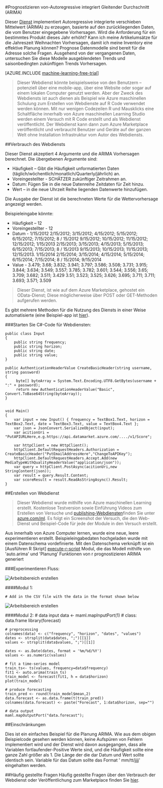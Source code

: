 <properties 
    pageTitle="Prognostizieren von: Autoregressive integriert Gleitender Durchschnitt (ARIMA) | Microsoft Azure" 
    description="Prognostizieren von-Autoregressive integriert Gleitender Durchschnitt (ARIMA)" 
    services="machine-learning" 
    documentationCenter="" 
    authors="yijichen" 
    manager="jhubbard" 
    editor="cgronlun"/>

<tags 
    ms.service="machine-learning" 
    ms.workload="data-services" 
    ms.tgt_pltfrm="na" 
    ms.devlang="na" 
    ms.topic="article" 
    ms.date="08/15/2016" 
    ms.author="yijichen"/> 

 
#<a name="forecasting---autoregressive-integrated-moving-average-arima"></a>Prognostizieren von-Autoregressive integriert Gleitender Durchschnitt (ARIMA)

Dieser [Dienst]( https://datamarket.azure.com/dataset/aml_labs/arima) implementiert Autoregressive integrierte verschieben Mittelwert (ARIMA) zu erzeugen, basierte auf den zurückliegenden Daten, die vom Benutzer eingegebene Vorhersagen. Wird die Anforderung für ein bestimmtes Produkt dieses Jahr erhöht? Kann ich meine Artikelumsätze für die Jahreszeit Weihnachten Vorhersagen, damit ich meine Inventory eine effektive Planung können? Prognose Datenmodelle sind bereit für die Adresse solche Fragen. Ausgehend von der vergangenen Daten, untersuchen Sie diese Modelle ausgeblendeten Trends und saisonbedingten zukünftigen Trends Vorhersagen. 


[AZURE.INCLUDE [machine-learning-free-trial](../../includes/machine-learning-free-trial.md)] 

>Dieser Webdienst könnte beispielsweise von den Benutzern – potenziell über eine mobile-app, über eine Website oder sogar auf einem lokalen Computer genutzt werden. Aber der Zweck des Webdiensts ist auch dienen als Beispiel wie Azure maschinellen Schulung zum Erstellen von Webdienste auf R Code verwendet werden können. Mit nur wenigen Codezeilen R und Mausklicks eine Schaltfläche innerhalb von Azure maschinellen Learning Studio werden einem Versuch mit R Code erstellt und als Webdienst veröffentlicht. Der Webdienst kann dann zum Azure Marketplace veröffentlicht und verbraucht Benutzer und Geräte auf der ganzen Welt ohne Installation Infrastruktur vom Autor des Webdiensts.

##<a name="consumption-of-web-service"></a>Verbrauch des Webdiensts 

Dieser Dienst akzeptiert 4 Argumente und die ARIMA Vorhersagen berechnet.
Die übergebenen Argumente sind:

* Häufigkeit – Gibt die Häufigkeit unformatierten Daten (täglich/wöchentlich/monatlich/Quarterly/jährlich) an.
* Voreingestellter - SCHÄTZER zukünftiger Zeitrahmen an.
* Datum: Fügen Sie in die neue Datenreihe Zeitdaten für Zeit hinzu.
* Wert – in die neue Uhrzeit Reihe liegenden Datenwerte hinzufügen.

Die Ausgabe der Dienst ist die berechneten Werte für die Wettervorhersage angezeigt werden. 

Beispieleingabe könnte: 

* Häufigkeit – 12
* Voreingestellter - 12
* Datum - 1/15/2012 2/15/2012; 3/15/2012; 4/15/2012; 5/15/2012; 6/15/2012; 7/15/2012; 8 / 15/2012 9/15/2012; 10/15/2012; 11/15/2012; 12/15/2012; 1/15/2013 2/15/2013; 3/15/2013; 4/15/2013; 5/15/2013; 6/15/2013; 7/15/2013; 8 / 15/2013 9/15/2013; 10/15/2013; 11/15/2013; 12/15/2013. 1/15/2014 2/15/2014; 3/15/2014; 4/15/2014; 5/15/2014; 6/15/2014; 7/15/2014; 8 / 15/2014; 9/15/2014
* Value - 3.479; 3.68; 3.832; 3.941; 3.797; 3.586; 3.508; 3.731; 3.915; 3.844; 3.634; 3.549; 3.557; 3.785; 3.782; 3.601; 3.544; 3.556; 3.65; 3.709; 3.682; 3.511; 3.429 3.51; 3.523; 3.525; 3.626; 3.695; 3.711; 3.711; 3.693; 3.571; 3.509
 
>Dieser Dienst, ist wie auf dem Azure Marketplace, gehostet ein OData-Dienst; Diese möglicherweise über POST oder GET-Methoden aufgerufen werden. 

Es gibt mehrere Methoden für die Nutzung des Diensts in einer Weise automatisierte (eine Beispiel-app ist [hier](http://microsoftazuremachinelearning.azurewebsites.net/ArimaForecasting.aspx)).

###<a name="starting-c-code-for-web-service-consumption"></a>Starten Sie C#-Code für Webdiensten:

    public class Input
    {
        public string frequency;
        public string horizon;
        public string date;
        public string value;
    }

    public AuthenticationHeaderValue CreateBasicHeader(string username, string password)
    {
         byte[] byteArray = System.Text.Encoding.UTF8.GetBytes(username + ":" + password);
         return new AuthenticationHeaderValue("Basic", Convert.ToBase64String(byteArray));
    }

       
    void Main()
    {
        var input = new Input() { frequency = TextBox1.Text, horizon = TextBox2.Text, date = TextBox3.Text, value = TextBox4.Text };
        var json = JsonConvert.SerializeObject(input);
        var acitionUri =  "PutAPIURLHere,e.g.https://api.datamarket.azure.com/..../v1/Score";
           
        var httpClient = new HttpClient();
        httpClient.DefaultRequestHeaders.Authorization = CreateBasicHeader("PutEmailAddressHere","ChangeToAPIKey");
        httpClient.DefaultRequestHeaders.Accept.Add(new MediaTypeWithQualityHeaderValue("application/json"));
        var query = httpClient.PostAsync(acitionUri,new StringContent(json));
        var result = query.Result.Content;
        var scoreResult = result.ReadAsStringAsync().Result;
    }

##<a name="creation-of-web-service"></a>Erstellen von Webdienst 

>Dieser Webdienst wurde mithilfe von Azure maschinellen Learning erstellt. Kostenlose Testversion sowie Einführung Videos zum Erstellen von Versuche und [publishing-Webdiensten](machine-learning-publish-a-machine-learning-web-service.md)finden Sie unter [azure.com/ml](http://azure.com/ml). Es folgt ein Screenshot der Versuch, die den Web-Dienst und Beispiel-Code für jede der Module in den Versuch erstellt.

Aus innerhalb von Azure Computer lernen, wurde eine neue, leere experimentieren erstellt. Beispieleingabedaten hochgeladen wurde mit einem Datenschema vordefinierte. Mit den Datenschema verknüpft ist ein [Ausführen R Skript] [ execute-r-script] Modul, die das Modell mithilfe von 'auto.arima' und 'Planung' Funktionen von r prognostizieren ARIMA generiert 

###<a name="experiment-flow"></a>Experimentieren Fluss:

![Arbeitsbereich erstellen][2]

####<a name="module-1"></a>Modul 1:
 
    # Add in the CSV file with the data in the format shown below 
![Arbeitsbereich erstellen][3]  

####<a name="module-2"></a>Modul 2:
    # data input
    data <- maml.mapInputPort(1) # class: data.frame
    library(forecast)
    
    # preprocessing
    colnames(data) <- c("frequency", "horizon", "dates", "values")
    dates <- strsplit(data$dates, ";")[[1]]
    values <- strsplit(data$values, ";")[[1]]
    
    dates <- as.Date(dates, format = '%m/%d/%Y')
    values <- as.numeric(values)
    
    # fit a time-series model
    train_ts<- ts(values, frequency=data$frequency)
    fit1 <- auto.arima(train_ts)
    train_model <- forecast(fit1, h = data$horizon)
    plot(train_model)
    
    # produce forecasting
    train_pred <- round(train_model$mean,2)
    data.forecast <- as.data.frame(t(train_pred))
    colnames(data.forecast) <- paste("Forecast", 1:data$horizon, sep="")
    
    # data output
    maml.mapOutputPort("data.forecast");


##<a name="limitations"></a>Einschränkungen 

Dies ist ein einfaches Beispiel für die Planung ARIMA. Wie aus dem obigen Beispielcode gesehen werden können, keine Aufspüren von Fehlern implementiert wird und der Dienst wird davon ausgegangen, dass alle Variablen fortlaufender-Positive Werte sind, und die Häufigkeit sollte eine ganze Zahl größer als 1. Die Länge der die dar Datum und Wert sollte identisch sein. Variable für das Datum sollte das Format ' mm/tt/jjjj' eingehalten werden.

##<a name="faq"></a>Häufig gestellte Fragen
Häufig gestellte Fragen über den Verbrauch der Webdienst oder Veröffentlichung zum Marketplace finden Sie [hier](machine-learning-marketplace-faq.md).

[1]: ./media/machine-learning-r-csharp-arima/arima-img1.png
[2]: ./media/machine-learning-r-csharp-arima/arima-img2.png
[3]: ./media/machine-learning-r-csharp-arima/arima-img3.png


<!-- Module References -->
[execute-r-script]: https://msdn.microsoft.com/library/azure/30806023-392b-42e0-94d6-6b775a6e0fd5/
 
